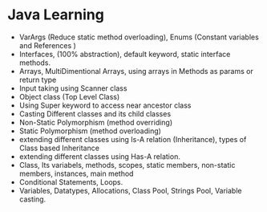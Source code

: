 # Java Learning

- VarArgs (Reduce static method overloading), Enums (Constant variables and References )
- Interfaces, (100% abstraction), default keyword, static interface methods.
- Arrays, MultiDimentional Arrays, using arrays in Methods as params or return type
- Input taking using Scanner class
- Object class (Top Level Class)
- Using Super keyword to access near ancestor class
- Casting Different classes and its child classes
- Non-Static Polymorphism (method overriding)
- Static Polymorphism (method overloading)
- extending different classes using Is-A relation (Inheritance), types of Class based Inheritance
- extending different classes using Has-A relation.
- Class, Its variabels, methods, scopes, static members, non-static members, instances, main method
- Conditional Statements, Loops.
- Variables, Datatypes, Allocations, Class Pool, Strings Pool, Variable casting. 
